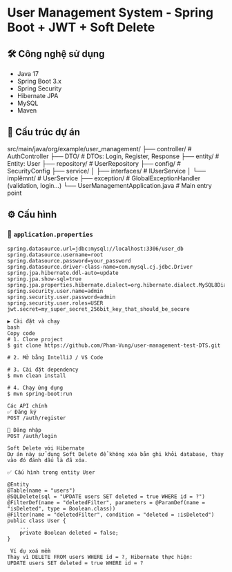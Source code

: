 # User Management System - Spring Boot + JWT + Soft Delete

## 🛠 Công nghệ sử dụng
- Java 17
- Spring Boot 3.x
- Spring Security
- Hibernate JPA
- MySQL
- Maven

## 📁 Cấu trúc dự án
src/main/java/org/example/user_management/
├── controller/              # AuthController
├── DTO/                    # DTOs: Login, Register, Response
├── entity/                 # Entity: User
├── repository/             # UserRepository
├── config/                 # SecurityConfig
├── service/
│   ├── interfaces/         # IUserService
│   └── implêmnt/               # UserService
├── exception/              # GlobalExceptionHandler (validation, login...)
└── UserManagementApplication.java  # Main entry point
## ⚙️ Cấu hình
### 📄 `application.properties`
```properties
spring.datasource.url=jdbc:mysql://localhost:3306/user_db
spring.datasource.username=root
spring.datasource.password=your_password
spring.datasource.driver-class-name=com.mysql.cj.jdbc.Driver
spring.jpa.hibernate.ddl-auto=update
spring.jpa.show-sql=true
spring.jpa.properties.hibernate.dialect=org.hibernate.dialect.MySQL8Dialect
spring.security.user.name=admin
spring.security.user.password=admin
spring.security.user.roles=USER
jwt.secret=my_super_secret_256bit_key_that_should_be_secure

▶️ Cài đặt và chạy
bash
Copy code
# 1. Clone project
$ git clone https://github.com/Pham-Vung/user-management-test-DTS.git

# 2. Mở bằng IntelliJ / VS Code

# 3. Cài đặt dependency
$ mvn clean install

# 4. Chạy ứng dụng
$ mvn spring-boot:run

Các API chính
✅ Đăng ký
POST /auth/register

🔐 Đăng nhập
POST /auth/login

Soft Delete với Hibernate
Dự án này sử dụng Soft Delete để không xóa bản ghi khỏi database, thay vào đó đánh dấu là đã xóa.

✅ Cấu hình trong entity User

@Entity
@Table(name = "users")
@SQLDelete(sql = "UPDATE users SET deleted = true WHERE id = ?")
@FilterDef(name = "deletedFilter", parameters = @ParamDef(name = "isDeleted", type = Boolean.class))
@Filter(name = "deletedFilter", condition = "deleted = :isDeleted")
public class User {
    ...
    private Boolean deleted = false;
}

 Ví dụ xoá mềm
Thay vì DELETE FROM users WHERE id = ?, Hibernate thực hiện:
UPDATE users SET deleted = true WHERE id = ?
